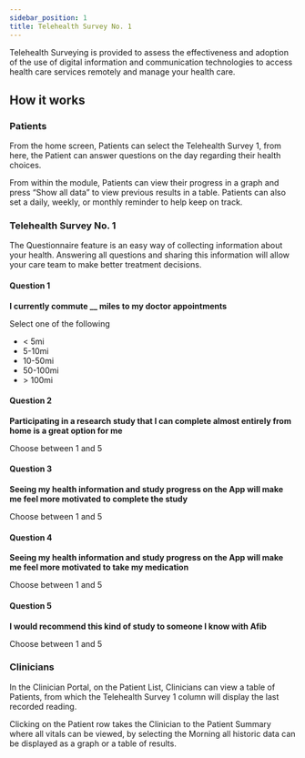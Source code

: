 ```yaml
---
sidebar_position: 1
title: Telehealth Survey No. 1
---
```


Telehealth Surveying is provided to assess the effectiveness and adoption of the use of digital information and communication technologies to access health care services remotely and manage your health care.

## How it works

### Patients

From the home screen, Patients can select the Telehealth Survey 1, from here, the Patient can answer questions on the day regarding their health choices.

From within the module, Patients can view their progress in a graph and press “Show all data” to view previous results in a table. Patients can also set a daily, weekly, or monthly reminder to help keep on track.

### Telehealth Survey No. 1

The Questionnaire feature is an easy way of collecting information about your health. Answering all questions and sharing this information will allow your care team to make better treatment decisions.

#### Question 1

**I currently commute __ miles to my doctor appointments**

Select one of the following
- < 5mi
- 5-10mi
- 10-50mi
- 50-100mi
- \> 100mi

#### Question 2

**Participating in a research study that I can complete almost entirely from home is a great option for me**

Choose between 1 and 5

#### Question 3

**Seeing my health information and study progress on the App will make me feel more motivated to complete the study**

Choose between 1 and 5

#### Question 4

**Seeing my health information and study progress on the App will make me feel more motivated to take my medication**

Choose between 1 and 5

#### Question 5

**I would recommend this kind of study to someone I know with Afib**

Choose between 1 and 5

### Clinicians

In the Clinician Portal, on the Patient List, Clinicians can view a table of Patients, from which the Telehealth Survey 1 column will display the last recorded reading.

Clicking on the Patient row takes the Clinician to the Patient Summary where all vitals can be viewed, by selecting the Morning all historic data can be displayed as a graph or a table of results.